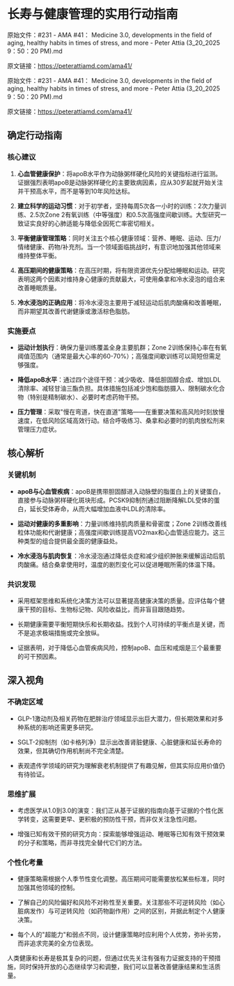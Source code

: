 # 长寿与健康管理的实用行动指南

原始文件：#231 - AMA #41： Medicine 3.0, developments in the field of aging, healthy habits in times of stress, and more - Peter Attia (3_20_2025 9：50：20 PM).md

原文链接：https://peterattiamd.com/ama41/

<YouTube videoId="hfl6ElrLmJE" />

原始文件：#231 - AMA #41： Medicine 3.0, developments in the field of aging, healthy habits in times of stress, and more - Peter Attia (3_20_2025 9：50：20 PM).md

原文链接：https://peterattiamd.com/ama41/

## 确定行动指南

### 核心建议

1. **心血管健康保护**：将apoB水平作为动脉粥样硬化风险的关键指标进行监测。证据强烈表明apoB是动脉粥样硬化的主要致病因素，应从30岁起就开始关注并干预高水平，而不是等到10年风险达标。

2. **建立科学的运动习惯**：对于初学者，坚持每周5次各一小时的训练：2次力量训练、2.5次Zone 2有氧训练（中等强度）和0.5次高强度间歇训练。大型研究一致证实良好的心肺适能与降低全因死亡率密切相关。

3. **平衡健康管理策略**：同时关注五个核心健康领域：营养、睡眠、运动、压力/情绪健康、药物/补充剂。当一个领域面临挑战时，有意识地加强其他领域来维持整体平衡。

4. **高压期间的健康策略**：在高压时期，将有限资源优先分配给睡眠和运动。研究表明这两个因素对维持身心健康的贡献最大，可使用桑拿和冷水浸泡的组合来改善睡眠质量。

5. **冷水浸泡的正确应用**：将冷水浸泡主要用于减轻运动后肌肉酸痛和改善睡眠，而非期望其改善代谢健康或激活棕色脂肪。

### 实施要点

- **运动计划执行**：确保力量训练覆盖全身主要肌群；Zone 2训练保持心率在有氧阈值范围内（通常是最大心率的60-70%）；高强度间歇训练可以简短但需足够强度。

- **降低apoB水平**：通过四个途径干预：减少吸收、降低胆固醇合成、增加LDL清除率、减轻甘油三酯负担。具体措施包括减少饱和脂肪摄入、限制碳水化合物（特别是精制碳水）、必要时考虑药物干预。

- **压力管理**：采取"慢在弯道，快在直道"策略——在重要决策和高风险时刻放慢速度，在低风险区域高效行动。结合呼吸练习、桑拿和必要时的肌肉放松剂来管理压力症状。

## 核心解析

### 关键机制

- **apoB与心血管疾病**：apoB是携带胆固醇进入动脉壁的脂蛋白上的关键蛋白，直接参与动脉粥样硬化斑块形成。PCSK9抑制剂通过阻断降解LDL受体的蛋白，延长受体寿命，从而大幅增加血液中LDL的清除率。

- **运动对健康的多重影响**：力量训练维持肌肉质量和骨密度；Zone 2训练改善线粒体功能和代谢健康；高强度间歇训练提高VO2max和心血管适应能力。这三种类型的组合提供最全面的健康益处。

- **冷水浸泡与肌肉恢复**：冷水浸泡通过降低炎症和减少组织肿胀来缓解运动后肌肉酸痛。结合桑拿使用时，温度的剧烈变化可以促进睡眠所需的体温下降。

### 共识发现

- 采用框架思维和系统化决策方法可以显著提高健康决策的质量。应评估每个健康干预的目标、生物标记物、风险收益比，而非盲目跟随趋势。

- 长期健康需要平衡短期快乐和长期收益。找到个人可持续的平衡点是关键，而不是追求极端措施或完全放纵。

- 证据表明，对于降低心血管疾病风险，控制apoB、血压和戒烟是三个最重要的可干预因素。

## 深入视角

### 不确定区域

- GLP-1激动剂及相关药物在肥胖治疗领域显示出巨大潜力，但长期效果和对多种系统的影响还需更多研究。

- SGLT-2抑制剂（如卡格列净）显示出改善肾脏健康、心脏健康和延长寿命的效果，但其确切作用机制尚不完全清楚。

- 表观遗传学领域的研究为理解衰老机制提供了有趣见解，但其实际应用价值仍有待验证。

### 思维扩展

- 考虑医学从1.0到3.0的演变：我们正从基于证据的指南向基于证据的个性化医学转变，这需要更早、更积极的预防性干预，而非仅关注急性问题。

- 增强已知有效干预的研究方向：探索能够增强运动、睡眠等已知有效干预效果的分子和策略，而非寻找完全替代它们的方法。

### 个性化考量

- 健康策略需根据个人季节性变化调整。高压期间可能需要放松某些标准，同时加强其他领域的控制。

- 了解自己的风险偏好和风险不对称性至关重要。关注那些不可逆转风险（如心脏病发作）与可逆转风险（如药物副作用）之间的区别，并据此制定个人健康决策。

- 每个人的"超能力"和弱点不同，设计健康策略时应利用个人优势，弥补劣势，而非追求完美的全方位表现。

人类健康和长寿是极其复杂的问题，但通过优先关注有强有力证据支持的干预措施，同时保持开放的心态继续学习和调整，我们可以显著改善健康结果和生活质量。